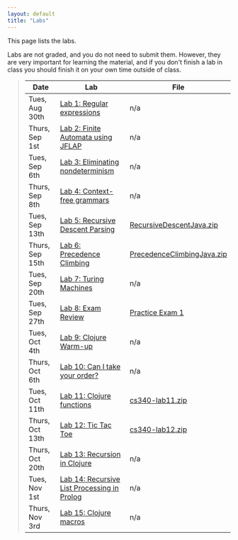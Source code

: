 ```yaml
---
layout: default
title: "Labs"
---
```


This page lists the labs.

Labs are not graded, and you do not need to submit them.  However, they are very important for learning the material, and if you don't finish a lab in class you should finish it on your own time outside of class.

> Date | Lab | File
> ---- | --- | ----
> Tues, Aug 30th | [Lab 1: Regular expressions](lab01.html) | n/a
> Thurs, Sep 1st | [Lab 2: Finite Automata using JFLAP](lab02.html) | n/a
> Tues, Sep 6th | [Lab 3: Eliminating nondeterminism](lab03.html) | n/a
> Thurs, Sep 8th | [Lab 4: Context-free grammars](lab04.html) | n/a
> Tues, Sep 13th | [Lab 5: Recursive Descent Parsing](lab05.html) | [RecursiveDescentJava.zip](../lectures/RecursiveDescentJava.zip)
> Thurs, Sep 15th | [Lab 6: Precedence Climbing](lab06.html) | [PrecedenceClimbingJava.zip](../lectures/PrecedenceClimbingJava.zip)
> Tues, Sep 20th | [Lab 7: Turing Machines](lab07.html) | n/a
> Tues, Sep 27th | [Lab 8: Exam Review](lab08.html) | [Practice Exam 1](../practice/cs340-fall2015-exam01.pdf)
> Tues, Oct 4th | [Lab 9: Clojure Warm-up](lab09.html) | n/a
> Thurs, Oct 6th | [Lab 10: Can I take your order?](lab10.html) | n/a
> Tues, Oct 11th | [Lab 11: Clojure functions](lab11.html) | [cs340-lab11.zip](cs340-lab11.zip)
> Thurs, Oct 13th | [Lab 12: Tic Tac Toe](lab12.html) | [cs340-lab12.zip](cs340-lab12.zip)
> Thurs, Oct 20th | [Lab 13: Recursion in Clojure](lab13.html) | n/a
> Tues, Nov 1st | [Lab 14: Recursive List Processing in Prolog](lab14.html) | n/a
> Thurs, Nov 3rd | [Lab 15: Clojure macros](lab15.html) | n/a

<!--
> Tues, Oct 25th | [Lab 14: More Clojure practice](lab14.html) | [cs340-lab14.zip](cs340-lab14.zip)
-->

<!--
> Tues, Sep 29th | [Lab 7: Clojure Exercises I](lab07.html) | n/a
> Tues, Oct 6th | [Lab 8: Clojure Exercises II](lab08.html) | n/a
> Tues, Oct 13th | [Lab 9: Clojure data structures](lab09.html) | n/a
> Thurs, Oct 15th | [Lab 10: Sieve of Eratosthenes](lab10.html) | n/a
> Tues, Oct 27th | [Lab 11: MiniVM programming](lab11.html) | [CS340\_Lab11.zip](CS340_Lab11.zip)
> Thurs, Oct 29th | [Lab 12: Tail-recursive list merge in Erlang](lab12.html) | [sort.erl](../lectures/sort.erl)
> Tues, Nov 10th | [Lab 13: Clojure review](lab13.html) | [clojure-review.zip](clojure-review.zip)
> Thurs, Nov 12th | [Lab 14: Introduction to Ruby](lab14.html) | [CS340\_Lab14.zip](CS340_Lab14.zip)
> Tues, Nov 17th | [Lab 15: Clojure review 2](lab15.html) | [clojure-review2.zip](clojure-review2.zip)
> Thurs, Dec 3rd | [Lab 16: Tic Tac Toe in Scala](lab16.html) | [tictactoe.scala](tictactoe.scala)
> Tues, Dec 8th | [Lab 17: Functional programming exercises in Scala](lab17.html) | [lab17.scala](lab17.scala)
> Thurs, Dec 10th | [Lab 18: Mandelbrot set in Scala](lab18.html) | [mandelbrot.scala](mandelbrot.scala)
-->

<!-- vim:set wrap: ­-->
<!-- vim:set linebreak: -->
<!-- vim:set nolist: -->
